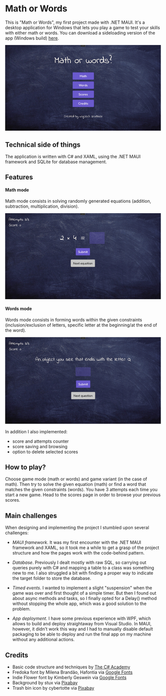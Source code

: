 # **Math or Words**

This is "Math or Words", my first project made with .NET MAUI. It's a desktop application for Windows that lets you play a game to test your skills with either math or words. You can download a sideloading version of the app (Windows build) [here](https://www.dropbox.com/scl/fi/lpor306bu64rqtbym87j9/MathOrWords.7z?rlkey=n0jwjmqltppod5t2p7yam0dn7&dl=0).

![Menu sample](MathOrWords/Resources/Images/main_menu.PNG)

## **Technical side of things**

The application is written with C# and XAML, using the .NET MAUI framework and SQLite for database management.

## **Features**

#### Math mode

Math mode consists in solving randomly generated equations (addition, subtraction, multiplication, division).

![Math sample](MathOrWords/Resources/Images/math_game.PNG)

#### Words mode

Words mode consists in forming words within the given constraints (inclusion/exclusion of letters, specific letter at the beginning/at the end of the word).

![Words sample](MathOrWords/Resources/Images/words_game.PNG)

In addition I also implemented:

- score and attempts counter
- score saving and browsing
- option to delete selected scores

## **How to play?**

Choose game mode (math or words) and game variant (in the case of math). Then try to solve the given equation (math) or find a word that matches the given constraints (words). You have 3 attempts each time you start a new game. Head to the scores page in order to browse your previous scores.

## **Main challenges**

When designing and implementing the project I stumbled upon several challenges:

- _MAUI framework_. It was my first encounter with the .NET MAUI framework and XAML, so it took me a while to get a grasp of the project structure and how the pages work with the code-behind pattern.

- _Database_. Previously I dealt mostly with raw SQL, so carrying out queries purely with C# and mapping a table to a class was something new to me. I also struggled a bit with finding a proper way to indicate the target folder to store the database.

- _Timed events_. I wanted to implement a slight "suspension" when the game was over and first thought of a simple timer. But then I found out about async methods and tasks, so I finally opted for a Delay() method without stopping the whole app, which was a good solution to the problem.

- _App deployment_. I have some previous experience with WPF, which allows to build and deploy straightaway from Visual Studio. In MAUI, however, it didn't work this way and I had to manually disable default packaging to be able to deploy and run the final app on my machine without any additional actions.

## **Credits**

- Basic code structure and techniques by [The C# Academy](https://www.youtube.com/watch?v=o81wpRuOGjE&list=PL4G0MUH8YWiAMypwveH2LlLK_o8Jto9CE)
- Fredoka font by Milena Brandão, Hafontia via [Google Fonts](https://fonts.google.com/specimen/Fredoka)
- Indie Flower font by Kimberly Geswein via [Google Fonts](https://fonts.google.com/specimen/Indie+Flower)
- Background by stux via [Pixabay](https://pixabay.com/photos/black-board-traces-of-chalk-school-1072366/)
- Trash bin icon by cybertotte via [Pixabay](https://pixabay.com/vectors/dust-bin-icon-the-trash-can-debris-4875414/)
